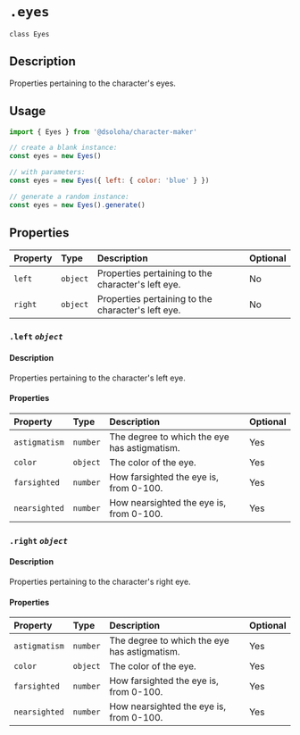 # `.eyes`

`class Eyes`

## Description

Properties pertaining to the character's eyes.

## Usage

```js
import { Eyes } from '@dsoloha/character-maker'

// create a blank instance:
const eyes = new Eyes()

// with parameters:
const eyes = new Eyes({ left: { color: 'blue' } })

// generate a random instance:
const eyes = new Eyes().generate()
```

## Properties

| Property | Type     | Description                                        | Optional |
|:---------|:---------|:---------------------------------------------------|:---------|
| `left`   | `object` | Properties pertaining to the character's left eye. | No       |
| `right`  | `object` | Properties pertaining to the character's left eye. | No       |

### `.left` *`object`*

#### Description

Properties pertaining to the character's left eye.

#### Properties

| Property      | Type     | Description                                  | Optional |
|:--------------|:---------|:---------------------------------------------|:---------|
| `astigmatism` | `number` | The degree to which the eye has astigmatism. | Yes      |
| `color`       | `object` | The color of the eye.                        | Yes      |
| `farsighted`  | `number` | How farsighted the eye is, from 0-100.       | Yes      |
| `nearsighted` | `number` | How nearsighted the eye is, from 0-100.      | Yes      |

### `.right` *`object`*

#### Description

Properties pertaining to the character's right eye.

#### Properties

| Property      | Type     | Description                                  | Optional |
|:--------------|:---------|:---------------------------------------------|:---------|
| `astigmatism` | `number` | The degree to which the eye has astigmatism. | Yes      |
| `color`       | `object` | The color of the eye.                        | Yes      |
| `farsighted`  | `number` | How farsighted the eye is, from 0-100.       | Yes      |
| `nearsighted` | `number` | How nearsighted the eye is, from 0-100.      | Yes      |


